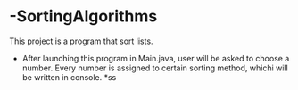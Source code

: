 # -SortingAlgorithms
This project is a program that sort lists. 
* After launching this program in Main.java, user will be asked to choose a number. Every number is assigned to certain sorting method, whichi will be written in console.
*ss
